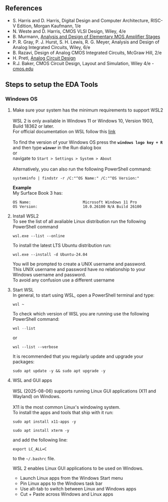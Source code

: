 ## References
- S. Harris and D. Harris, Digital Design and Computer Architecture, RISC-V Edition, Morgan Kaufmann, 1/e
- N. Weste and D. Harris, CMOS VLSI Design, Wiley, 4/e
- B. Murmann, [Analysis and Design of Elementary MOS Amplifier Stages](https://github.com/bmurmann/Book-on-MOS-stages)
- P. R. Gray, P. J. Hurst, S. H. Lewis, R. G. Meyer, Analysis and Design of Analog Integrated Circuits, Wiley, 6/e 
- B. Razavi, Design of Analog CMOS Integrated Circuits, McGraw Hill, 2/e
- H. Pretl, [Analog Circuit Design](https://iic-jku.github.io/analog-circuit-design/)
- R.J. Baker, CMOS Circuit Design, Layout and Simulation, Wiley 4/e - [cmos.edu](https://cmosedu.com/)

## Steps to setup the EDA Tools
### Windows OS
1. Make sure your system has the minimum requirements to support WSL2 <br><br>
   WSL 2 is only available in Windows 11 or Windows 10, Version 1903, Build 18362 or later.<br>
   For official documentation on WSL follow this [link](https://learn.microsoft.com/en-us/windows/wsl/)<br><br>
   To find the version of your Windows OS press the **`windows logo key + R`** and then type **`winver`** in the Run dialog box<br>
   or <br>
   navigate to `Start > Settings > System > About`<br><br>
   Alternatively, you can also run the following PowerShell command:
   ```
   systeminfo | findstr -r /C:"^OS Name:" /C:"^OS Version:"
   ```
   **Example**<br>
   My Surface Book 3 has:
   ```
   OS Name:                       Microsoft Windows 11 Pro
   OS Version:                    10.0.26100 N/A Build 26100
   ```
2. Install WSL2<br>
   To see the list of all avaliable Linux distribution run the following PowerShell command<br>
   ```
   wsl.exe --list --online
   ```
   To install the latest LTS Ubuntu distribution run:
   ```
   wsl.exe --install -d Ubuntu-24.04
   ```
   You will be prompted to create a UNIX username and password.<br>
   This UNIX username and password have no relationship to your Windows username and password.<br>
   To avoid any confusion use a different username<br>
   
3. Start WSL <br>
   In general, to start using WSL, open a PowerShell terminal and type:
   ```
   wsl ~
   ```
   To check which version of WSL you are running use the following PowerShell command:
   ```PowerShell
   wsl --list
   ```
   or
   ```
   wsl --list --verbose
   ```
   It is recommended that you regularly update and upgrade your packages:
   ```
   sudo apt update -y && sudo apt upgrade -y
   ```
4. WSL and GUI apps<br><br>
   WSL (2025-08-06) supports running Linux GUI applications (X11 and Wayland) on Windows.<br><br>
   X11 is the most common Linux's windowing system.<br>
   To install the apps and tools that ship with it run:<br> 
   ```
   sudo apt install x11-apps -y
   ```
   ```
   sudo apt install xterm -y
   ```
   and add the following line:
   ```
   export LC_ALL=C
   ```
   to the `~/.bashrc` file.<br>

   WSL 2 enables Linux GUI applications to be used on Windows.
   - Launch Linux apps from the Windows Start menu
   - Pin Linux apps to the Windows task bar
   - Use alt-tab to switch between Linux and Windows apps
   - Cut + Paste across Windows and Linux apps





